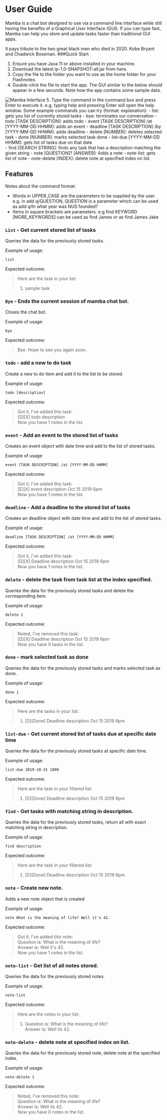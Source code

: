 # User Guide
Mamba is a chat bot designed to use via a command line interface while still having the benefits of a Graphical User Interface (GUI). If you can type fast, Mamba can help you store and update tasks faster than traditional GUI apps.

It pays tribute to the two great black men who died in 2020. Kobe Bryant and Chadwick Boseman.
###Quick Start
1. Ensure you have Java 11 or above installed in your machine.
2. Download the latest ip-1.0-SNAPSHOT-all.jar from here.
3. Copy the file to the folder you want to use as the home folder for your Flashnotes.
4. Double-click the file to start the app. The GUI similar to the below should appear in a few seconds. Note how the app contains some sample data.

![Mamba Interface](Ui.png)
5. Type the command in the command box and press Enter to execute it. e.g. typing help and pressing Enter will open the help window.
Some example commands you can try (format: explanation):
    - list: gets you list of currently stored tasks
    - bye: terminates our conversation
    - todo [TASK DESCRIPTION]: adds todo
    - event [TASK DESCRIPTION] /at [YYYY-MM-DD HHMM]: adds an event
    - deadline [TASK DESCRIPTION] /by [YYYY-MM-DD HHMM]: adds deadline
    - delete [NUMBER]: deletes selected task
    - done [NUMBER]: marks selected task done 
    - list-due [YYYY-MM-DD HHMM]: gets list of tasks due on that date    
    - find [SEARCH STRING]: finds any task that has a description matching the given string
    - note [QUESTION]? [ANSWER]: Adds a note
    - note-list: gets list of note
    - note-delete [INDEX]: delete note at specified index on list

## Features 
Notes about the command format:
- Words in UPPER_CASE are the parameters to be supplied by the user.
e.g. in add q/QUESTION, QUESTION is a parameter which can be used as add q/In what year was NUS founded?
- Items in square brackets are parameters.
e.g find KEYWORD [MORE_KEYWORDS] can be used as find James or as find James Jake

### `List` - Get current stored list of tasks

Queries the data for the previously stored tasks.

Example of usage: 

`list`

Expected outcome:

>Here are the task in your list:<br>
> 1. sample task

### `Bye` - Ends the current session of mamba chat bot.

Closes the chat bot.

Example of usage: 

`bye`

Expected outcome:

>Bye. Hope to see you again soon.

### `todo` - add a new to do task

Create a new to do item and add it to the list to be stored.

Example of usage: 

`todo [description]`

Expected outcome:

>Got it, I've added this task:<br>
>   [D][X] todo description<br>
> Now you have 1 notes in the list.

### `event` - Add an event to the stored list of tasks

Creates an event object with date time and add to the list of stored tasks.

Example of usage: 

`event [TASK DESCRIPTION] /at [YYYY-MM-DD HHMM]`

Expected outcome:

>Got it, I've added this task:<br>
>   [E][X] event description Oct 15 2019 6pm<br>
> Now you have 1 notes in the list.

### `deadline` - Add a deadline to the stored list of tasks

Creates an deadline object with date time and add to the list of stored tasks.

Example of usage: 

`deadline [TASK DESCRIPTION] /at [YYYY-MM-DD HHMM]`

Expected outcome:

>Got it, I've added this task:<br>
>   [D][X] Deadline description Oct 15 2019 6pm<br>
> Now you have 1 notes in the list.
    
### `delete` - delete the task from task list at the index specified.

Queries the data for the previously stored tasks and delete the corresponding item.

Example of usage: 

`delete 1`

Expected outcome:

>Noted, I've removed this task:<br>
>   [D][X] Deadline description Oct 15 2019 6pm<br>
> Now you have 0 tasks in the list.

### `done` - mark selected task as done

Queries the data for the previously stored tasks and marks selected task as done.

Example of usage: 

`done 1`

Expected outcome:

>Here are the tasks in your list:<br>
> 1. [D][Done] Deadline description Oct 15 2019 6pm

### `list-due` - Get current stored list of tasks due at specific date time

Queries the data for the previously stored tasks at specific date time.

Example of usage: 

`list-due 2019-10-15 1800`

Expected outcome:

>Here are the task in your filtered list:<br>
> 1. [D][Done] Deadline description Oct 15 2019 6pm

### `find` - Get tasks with matching string in description.
    
Queries the data for the previously stored tasks, return all with exact matching string in description.

Example of usage: 

`find description`

Expected outcome:

>Here are the task in your filtered list:<br>
> 1. [D][Done] Deadline description Oct 15 2019 6pm


### `note` - Create new note.
  
Adds a new note object that is created

Example of usage: 

`note What is the meaning of life? Well it's 42.`

Expected outcome:

>Got it, I've added this note:<br>
>  Question is: What is the meaning of life?<br>
>   Answer is: Well it's 42.<br>
> Now you have 1 notes in the list.


### `note-list` - Get list of all notes stored.

Queries the data for the previously stored notes.

Example of usage: 

`note-list`

Expected outcome:

>Here are the notes in your list:<br>
> 1. Question is: What is the meaning of life?<br>
>     Answer is: Well its 42.


### `note-delete` - delete note at specified index on list.

Queries the data for the previously stored note, delete note at the specified index.

Example of usage: 

`note-delete 1`

Expected outcome:

>Noted, I've removed this note:<br>
>   Question is: What is the meaning of life?<br>
>     Answer is: Well its 42. <br>
> Now you have 0 notes in the list.

